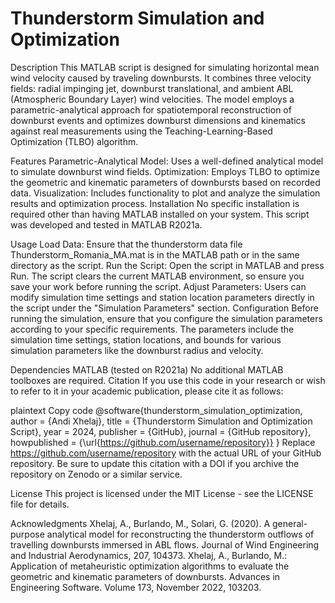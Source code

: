 # Thunderstorm Simulation and Optimization
Description
This MATLAB script is designed for simulating horizontal mean wind velocity caused by traveling downbursts. It combines three velocity fields: radial impinging jet, downburst translational, and ambient ABL (Atmospheric Boundary Layer) wind velocities. The model employs a parametric-analytical approach for spatiotemporal reconstruction of downburst events and optimizes downburst dimensions and kinematics against real measurements using the Teaching-Learning-Based Optimization (TLBO) algorithm.

Features
Parametric-Analytical Model: Uses a well-defined analytical model to simulate downburst wind fields.
Optimization: Employs TLBO to optimize the geometric and kinematic parameters of downbursts based on recorded data.
Visualization: Includes functionality to plot and analyze the simulation results and optimization process.
Installation
No specific installation is required other than having MATLAB installed on your system. This script was developed and tested in MATLAB R2021a.

Usage
Load Data: Ensure that the thunderstorm data file Thunderstorm_Romania_MA.mat is in the MATLAB path or in the same directory as the script.
Run the Script: Open the script in MATLAB and press Run. The script clears the current MATLAB environment, so ensure you save your work before running the script.
Adjust Parameters: Users can modify simulation time settings and station location parameters directly in the script under the "Simulation Parameters" section.
Configuration
Before running the simulation, ensure that you configure the simulation parameters according to your specific requirements. The parameters include the simulation time settings, station locations, and bounds for various simulation parameters like the downburst radius and velocity.

Dependencies
MATLAB (tested on R2021a)
No additional MATLAB toolboxes are required.
Citation
If you use this code in your research or wish to refer to it in your academic publication, please cite it as follows:

plaintext
Copy code
@software{thunderstorm_simulation_optimization,
  author = {Andi Xhelaj},
  title = {Thunderstorm Simulation and Optimization Script},
  year = 2024,
  publisher = {GitHub},
  journal = {GitHub repository},
  howpublished = {\url{https://github.com/username/repository}}
}
Replace https://github.com/username/repository with the actual URL of your GitHub repository. Be sure to update this citation with a DOI if you archive the repository on Zenodo or a similar service.

License
This project is licensed under the MIT License - see the LICENSE file for details.

Acknowledgments
Xhelaj, A., Burlando, M., Solari, G. (2020). A general-purpose analytical model for reconstructing the thunderstorm outflows of travelling downbursts immersed in ABL flows. Journal of Wind Engineering and Industrial Aerodynamics, 207, 104373.
Xhelaj, A., Burlando, M.: Application of metaheuristic optimization algorithms to evaluate the geometric and kinematic parameters of downbursts. Advances in Engineering Software. Volume 173, November 2022, 103203.
